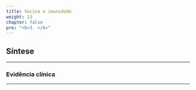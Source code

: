 ```yaml
---
title: Vacina e imunidade
weight: 13
chapter: false
pre: "<b>3. </b>"
---
```


## Síntese

***

### Evidência clínica

***